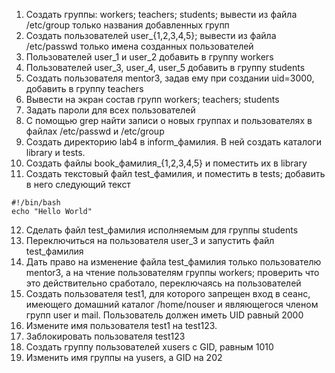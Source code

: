 1) Создать группы: workers; teachers; students; вывести из файла /etc/group только названия добавленных групп
2) Создать пользователей user_{1,2,3,4,5}; вывести из файла /etc/passwd только имена созданных пользователей
3) Пользователей user_1 и user_2 добавить в группу workers
4) Пользователей user_3, user_4, user_5 добавить в группу students
5) Создать пользователя mentor3, задав ему при создании uid=3000, добавить в группу teachers
6) Вывести на экран состав групп workers; teachers; students
7) Задать пароли для всех пользователей
8) С помощью grep найти записи о новых группах и пользователях в файлах /etc/passwd и /etc/group
9) Создать директорию lab4 в inform_фамилия. В ней создать каталоги library и tests.
10) Создать файлы book_фамилия_{1,2,3,4,5} и поместить их в library
11) Создать текстовый файл test_фамилия, и поместить в tests; добавить в него следующий текст
```
#!/bin/bash
echo "Hello World"
```
12) Сделать файл test_фамилия исполняемым для группы students
13) Переключиться на пользователя user_3 и запустить файл test_фамилия
14) Дать право на изменение файла test_фамилия только пользователю mentor3, а на чтение пользователям группы workers; проверить что это действительно сработало, переключаясь на пользователей
15) Создать пользователя test1, для которого запрещен вход в сеанс, имеющего домашний каталог /home/nouser и являющегося членом групп user и mail. Пользователь должен иметь UID равный 2000
16) Измените имя пользователя test1 на test123.
17) Заблокировать пользователя test123
18) Создать группу пользователей xusers с GID, равным 1010
19) Изменить имя группы на yusers, а GID на 202
